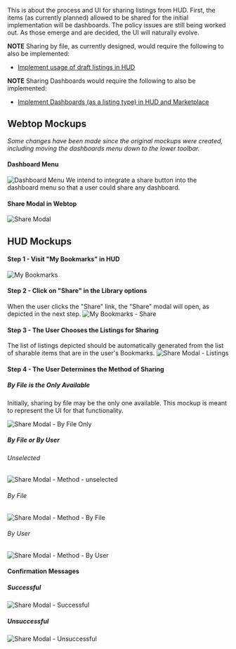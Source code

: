 This is about the process and UI for sharing listings from HUD. First, the items (as currently planned) allowed to be shared for the initial implementation will be dashboards. The policy issues are still being worked out. As those emerge and are decided, the UI will naturally evolve.

**NOTE**  Sharing by file, as currently designed, would require the following to also be implemented:
* [Implement usage of draft listings in HUD](https://github.com/ozone-development/ozp-documentation/wiki/Draft-Listings)

**NOTE** Sharing Dashboards would require the following to also be implemented:
* [Implement Dashboards (as a listing type) in HUD and Marketplace](https://github.com/ozone-development/ozp-documentation/wiki/Adding-Dashboards-Listing-Type)

## Webtop Mockups
*Some changes have been made since the original mockups were created, including moving the dashboards menu down to the lower toolbar.*

#### Dashboard Menu
![Dashboard Menu]()
We intend to integrate a share button into the dashboard menu so that a user could share any dashboard.

#### Share Modal in Webtop
![Share Modal]()


## HUD Mockups

#### Step 1 - Visit "My Bookmarks" in HUD
![My Bookmarks](https://raw.githubusercontent.com/ozone-development/ozp-documentation/master/mockups/hud/HUD_ShareListing_00Bookmarks.png)

#### Step 2 - Click on "Share" in the Library options
When the user clicks the "Share" link, the "Share" modal will open, as depicted in the next step.
![My Bookmarks - Share](https://raw.githubusercontent.com/ozone-development/ozp-documentation/master/mockups/hud/HUD_ShareListing_01Bookmarkshover.png)

#### Step 3 - The User Chooses the Listings for Sharing
The list of listings depicted should be automatically generated from the list of sharable items that are in the user's Bookmarks.
![Share Modal - Listings](https://raw.githubusercontent.com/ozone-development/ozp-documentation/master/mockups/hud/HUD_ShareListing_03Modal_MethodUnselected.png)

#### Step 4 - The User Determines the Method of Sharing

##### By File is the Only Available
Initially, sharing by file may be the only one available. This mockup is meant to represent the UI for that functionality.


![Share Modal - By File Only](https://github.com/ozone-development/ozp-documentation/blob/master/mockups/hud/HUD_ShareListing_06Modal_OnlyMethod.png)

##### By File or By User

###### Unselected
![Share Modal - Method - unselected](https://github.com/ozone-development/ozp-documentation/blob/master/mockups/hud/HUD_ShareListing_03Modal_MethodUnselected.png)

###### By File
![Share Modal - Method - By File](https://raw.githubusercontent.com/ozone-development/ozp-documentation/master/mockups/hud/HUD_ShareListing_04Modal_MethodFile.png)

###### By User
![Share Modal - Method - By User](https://raw.githubusercontent.com/ozone-development/ozp-documentation/master/mockups/hud/HUD_ShareListing_05Modal_MethodUser.png)

#### Confirmation Messages

##### Successful
![Share Modal - Successful](https://raw.githubusercontent.com/ozone-development/ozp-documentation/master/mockups/hud/HUD_ShareListing_07Modal_ConfirmationSuccessful.png)

##### Unsuccessful
![Share Modal - Unsuccessful](https://raw.githubusercontent.com/ozone-development/ozp-documentation/master/mockups/hud/HUD_ShareListing_08Modal_ConfirmationFailed.png)

